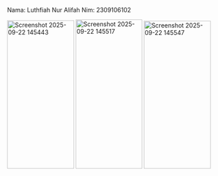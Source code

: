 Nama: Luthfiah Nur Alifah
Nim: 2309106102



<img width="156" height="345" alt="Screenshot 2025-09-22 145443" src="https://github.com/user-attachments/assets/83d2725b-0d22-4286-941c-8a28fe5adcd3" />
<img width="155" height="347" alt="Screenshot 2025-09-22 145517" src="https://github.com/user-attachments/assets/3dc1ec66-c16d-4efb-935a-e1101af5e5ec" />
<img width="156" height="344" alt="Screenshot 2025-09-22 145547" src="https://github.com/user-attachments/assets/2d7789c7-1be6-4363-96c6-7d19a8527869" />
